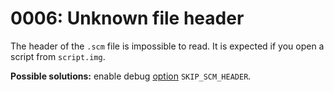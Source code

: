 # 0006: Unknown file header

The header of the `.scm` file is impossible to read. It is expected if you open a script from `script.img`.

**Possible solutions:** enable debug [option](../../console.md#skip_scm_header) `SKIP_SCM_HEADER`.

